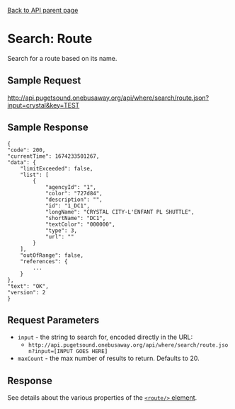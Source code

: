 [Back to API parent page](../index.html)

# Search: Route

Search for a route based on its name.

## Sample Request

http://api.pugetsound.onebusaway.org/api/where/search/route.json?input=crystal&key=TEST

## Sample Response

    {
    "code": 200,
    "currentTime": 1674233501267,
    "data": {
        "limitExceeded": false,
        "list": [
            {
                "agencyId": "1",
                "color": "727d84",
                "description": "",
                "id": "1_DC1",
                "longName": "CRYSTAL CITY-L'ENFANT PL SHUTTLE",
                "shortName": "DC1",
                "textColor": "000000",
                "type": 3,
                "url": ""
            }
        ],
        "outOfRange": false,
        "references": {
            ...
        }
    },
    "text": "OK",
    "version": 2
    }



## Request Parameters

* `input` - the string to search for, encoded directly in the URL:
    * `http://api.pugetsound.onebusaway.org/api/where/search/route.json?input=[INPUT GOES HERE]`
*  `maxCount` - the max number of results to return.  Defaults to 20.

## Response

See details about the various properties of the [`<route/>` element](../elements/route.html).